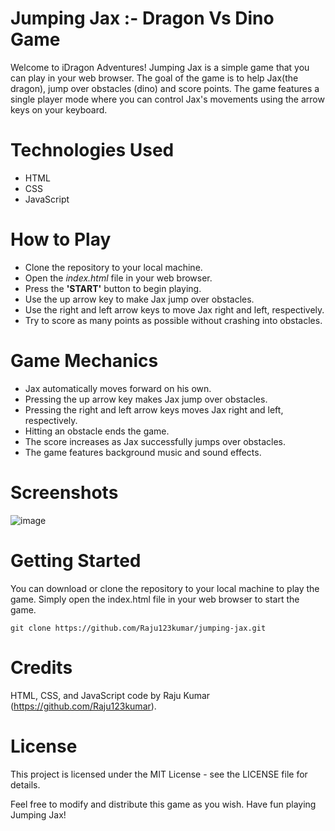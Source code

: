 # Jumping Jax :- Dragon Vs Dino Game

Welcome to iDragon Adventures! Jumping Jax is a simple game that you can play in your web browser. The goal of the game is to help Jax(the dragon), jump over obstacles (dino) and score points. The game features a single player mode where you can control Jax's movements using the arrow keys on your keyboard.

# Technologies Used
- HTML
- CSS
- JavaScript

# How to Play

- Clone the repository to your local machine.
- Open the <i>index.html</i> file in your web browser.
- Press the <b>'START'</b> button to begin playing.
- Use the up arrow key to make Jax jump over obstacles.
- Use the right and left arrow keys to move Jax right and left, respectively.
- Try to score as many points as possible without crashing into obstacles.

# Game Mechanics

- Jax automatically moves forward on his own.
- Pressing the up arrow key makes Jax jump over obstacles.
- Pressing the right and left arrow keys moves Jax right and left, respectively.
- Hitting an obstacle ends the game.
- The score increases as Jax successfully jumps over obstacles.
- The game features background music and sound effects.

# Screenshots
![image](https://user-images.githubusercontent.com/79343575/227901335-74b08605-fc34-4eb5-a8e9-f9bbd44f5625.png)


# Getting Started
You can download or clone the repository to your local machine to play the game. 
Simply open the index.html file in your web browser to start the game.

    git clone https://github.com/Raju123kumar/jumping-jax.git

# Credits
HTML, CSS, and JavaScript code by Raju Kumar (https://github.com/Raju123kumar).


# License
This project is licensed under the MIT License - see the LICENSE file for details.

Feel free to modify and distribute this game as you wish. Have fun playing Jumping Jax!
